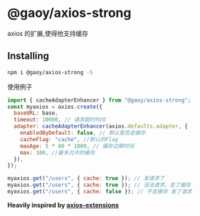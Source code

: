 # @gaoy/axios-strong

axios 的扩展,使得他支持缓存

## Installing

```bash
npm i @gaoy/axios-strong -S
```

使用例子

```javascript
import { cacheAdapterEnhancer } from "@gaoy/axios-strong";
const myaxios = axios.create({
  baseURL: base,
  timeout: 10000, // 请求超时时间
  adapter: cacheAdapterEnhancer(axios.defaults.adapter, {
    enabledByDefault: false, // 默认是否走缓存
    cacheFlag: "cache", //默认的Flag
    maxAge: 5 * 60 * 1000, // 缓存过期时间
    max: 100, //最多允许的缓存
  }),
});
```

```javascript
myaxios.get("/users", { cache: true }); // 发请求了
myaxios.get("/users", { cache: true }); // 没法请求，走了缓存
myaxios.get("/users", { cache: false }); // 不走缓存 发了请求
```


**Heavily inspired by [axios-extensions](https://github.com/kuitos/axios-extensions)**

